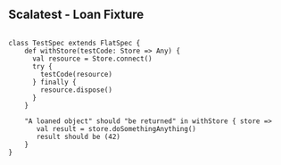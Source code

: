 ## Scalatest - Loan Fixture

<pre><code class="scala">
class TestSpec extends FlatSpec {
	def withStore(testCode: Store => Any) {
      val resource = Store.connect()
      try {
		testCode(resource)
      } finally {
        resource.dispose()
      }
    }

    "A loaned object" should "be returned" in withStore { store =>
       val result = store.doSomethingAnything()
       result should be (42)
    }
}
</code></pre>